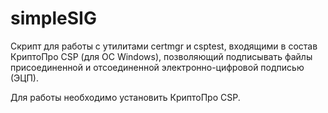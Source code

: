 # simpleSIG
Скрипт для работы с утилитами certmgr и csptest, входящими в состав КриптоПро CSP (для ОС Windows), позволяющий подписывать файлы присоединенной и отсоединенной электронно-цифровой подписью (ЭЦП).

Для работы необходимо установить КриптоПро CSP.
